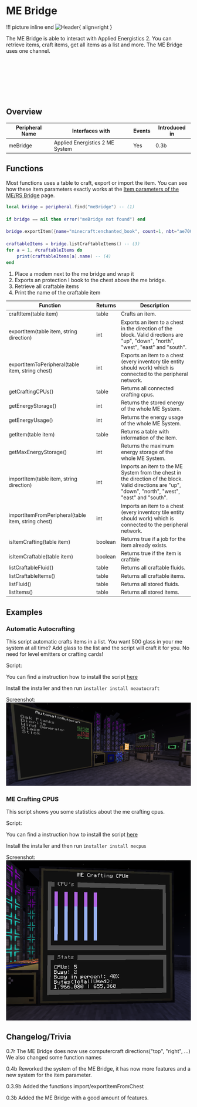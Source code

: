 # ME Bridge
!!! picture inline end
    ![Header](https://intelligence-modding.de/wp-content/uploads/2021/04/ME-Bridge.png){ align=right }

The ME Bridge is able to interact with Applied Energistics 2.
You can retrieve items, craft items, get all items as a list and more. The ME Bridge uses one channel.

<br><br><br><br><br><br>

## Overview

| Peripheral Name | Interfaces with                 | Events | Introduced in |
| --------------- | ------------------------------- | ------ | ------------- |
| meBridge        | Applied Energistics 2 ME System | Yes    | 0.3b          |

## Functions

Most functions uses a table to craft, export or import the item. You can see how these item parameters exactly works at the [Item parameters of the ME/RS Bridge](/1.16/othersandutilities/item_parameter/) page.

```lua linenums="1" title="meBridgeExample.lua"
local bridge = peripheral.find("meBridge") -- (1)

if bridge == nil then error("meBridge not found") end

bridge.exportItem({name="minecraft:enchanted_book", count=1, nbt="ae70053c97f877de546b0248b9ddf525"}, "UP") -- (2)

craftableItems = bridge.listCraftableItems() -- (3)
for a = 1, #craftableItems do
    print(craftableItems[a].name) -- (4)
end

```

1.  Place a modem next to the me bridge and wrap it
2.  Exports an protection I book to the chest above the me bridge.
3.  Retrieve all craftable items
4.  Print the name of the craftable item

| Function                                      | Returns | Description                                                                                                                                            |
| --------------------------------------------- | ------- | ------------------------------------------------------------------------------------------------------------------------------------------------------ |
| craftItem(table item)                         | table   | Crafts an item.                                                                                                                                        |
| exportItem(table item, string direction)     | int     | Exports an item to a chest in the direction of the block. Valid directions are "up", "down", "north", "west", "east" and "south".                      |
| exportItemToPeripheral(table item, string chest)   | int     | Exports an item to a chest (every inventory tile entity should work) which is connected to the peripheral network.                                     |
| getCraftingCPUs()                             | table   | Returns all connected crafting cpus.                                                                                                                   |
| getEnergyStorage()                            | int     | Returns the stored energy of the whole ME System.                                                                                                      |
| getEnergyUsage()                              | int     | Returns the energy usage of the whole ME System.                                                                                                       |
| getItem(table item)                           | table   | Returns a table with information of the item.                                                                                                          |
| getMaxEnergyStorage()                         | int     | Returns the maximum energy storage of the whole ME System.                                                                                             |
| importItem(table item, string direction)     | int     | Imports an item to the ME System from the chest in the direction of the block. Valid directions are "up", "down", "north", "west", "east" and "south". |
| importItemFromPeripheral(table item, string chest) | int     | Imports an item to a chest (every inventory tile entity should work) which is connected to the peripheral network.                                     |
| isItemCrafting(table item)                    | boolean | Returns true if a job for the item already exists.                                                                                                     |
| isItemCraftable(table item)                    | boolean | Returns true if the item is craftble |
| listCraftableFluid()                          | table   | Returns all craftable fluids.                                                                                                                          |
| listCraftableItems()                          | table   | Returns all craftable items.                                                                                                                           |
| listFluid()                                   | table   | Returns all stored fluids.                                                                                                                             |
| listItems()                                   | table   | Returns all stored items.                                                                                                                                     |

## Examples

### Automatic Autocrafting

This script automatic crafts items in a list.
You want 500 glass in your me system at all time? Add glass to the list and the script will craft it for you.
No need for level emitters or crafting cards!

Script:

You can find a instruction how to install the script [here](https://github.com/SirEndii/Lua-Projects/tree/master)

Install the installer and then run `installer install meautocraft`

Screenshot:
![Picture](/../../../assets/images/me_bridge/autocraft_example.png)

### ME Crafting CPUS

This script shows you some statistics about the me crafting cpus.

Script:

You can find a instruction how to install the script [here](https://github.com/SirEndii/Lua-Projects/tree/master)

Install the installer and then run `installer install mecpus`

Screenshot:
![Picture](/../../../assets/images/me_bridge/mecpus_example.png)


## Changelog/Trivia

0.7r
The ME Bridge does now use computercraft directions("top", "right", ...)
We also changed some function names

0.4b
Reworked the system of the ME Bridge, it has now more features and a new system for the item parameter.

0.3.9b
Added the functions import/exportItemFromChest

0.3b
Added the ME Bridge with a good amount of features.
